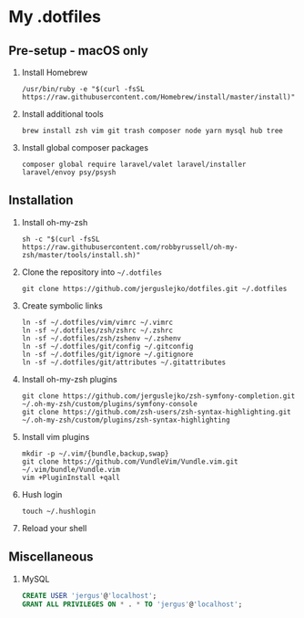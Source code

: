# My .dotfiles

## Pre-setup - macOS only
   
1. Install Homebrew

    ```shell
    /usr/bin/ruby -e "$(curl -fsSL https://raw.githubusercontent.com/Homebrew/install/master/install)"
    ```
    
1. Install additional tools

    ```shell
    brew install zsh vim git trash composer node yarn mysql hub tree
    ```

1. Install global composer packages

    ```shell
    composer global require laravel/valet laravel/installer laravel/envoy psy/psysh
    ```

## Installation 

1. Install oh-my-zsh

    ```shell
    sh -c "$(curl -fsSL https://raw.githubusercontent.com/robbyrussell/oh-my-zsh/master/tools/install.sh)"
    ```

1. Clone the repository into `~/.dotfiles`

    ```shell
    git clone https://github.com/jerguslejko/dotfiles.git ~/.dotfiles
    ```

1. Create symbolic links

    ```shell
    ln -sf ~/.dotfiles/vim/vimrc ~/.vimrc
    ln -sf ~/.dotfiles/zsh/zshrc ~/.zshrc
    ln -sf ~/.dotfiles/zsh/zshenv ~/.zshenv
    ln -sf ~/.dotfiles/git/config ~/.gitconfig
    ln -sf ~/.dotfiles/git/ignore ~/.gitignore
    ln -sf ~/.dotfiles/git/attributes ~/.gitattributes
    ```

1. Install oh-my-zsh plugins

    ```shell
    git clone https://github.com/jerguslejko/zsh-symfony-completion.git ~/.oh-my-zsh/custom/plugins/symfony-console
    git clone https://github.com/zsh-users/zsh-syntax-highlighting.git ~/.oh-my-zsh/custom/plugins/zsh-syntax-highlighting
    ```

1. Install vim plugins

    ```shell
    mkdir -p ~/.vim/{bundle,backup,swap}
    git clone https://github.com/VundleVim/Vundle.vim.git ~/.vim/bundle/Vundle.vim
    vim +PluginInstall +qall
    ```

1. Hush login

    ```shell
    touch ~/.hushlogin
    ```
    
1. Reload your shell

## Miscellaneous

1. MySQL

    ```sql
    CREATE USER 'jergus'@'localhost';
    GRANT ALL PRIVILEGES ON * . * TO 'jergus'@'localhost';
    ```
